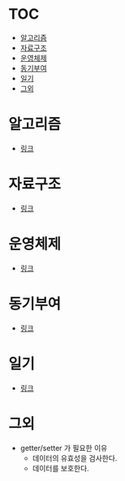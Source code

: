 # TOC

- [알고리즘](#알고리즘)
- [자료구조](#자료구조)
- [운영체제](#운영체제)
- [동기부여](#동기부여)
- [일기](#일기)
- [그외](#그외)

# 알고리즘

- [링크](https://www.notion.so/randi65535/7ea73e04d9f24e50ae17c10f425733c3)

# 자료구조

- [링크](https://www.notion.so/randi65535/991096d60d794852b716b34a7eddb93b)

# 운영체제

- [링크](https://www.notion.so/randi65535/3dcc7712f7ff4df79522cc101cec303f)

# 동기부여

- [링크](https://www.notion.so/randi65535/999989a4561142838163eeb0e54ccdef)

# 일기

- [링크](https://www.notion.so/randi65535/fe749ea245674fabb62470d6942e45db)

# 그외

- getter/setter 가 필요한 이유
  - 데이터의 유효성을 검사한다.
  - 데이터를 보호한다.
